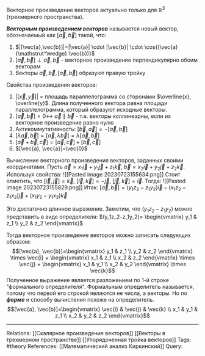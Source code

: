 Векторное произведение векторов актуально только для $\mathbb{R}^{3}$ (трехмерного пространства). 

***Векторным произведением векторов*** называется новый вектор, обозначаемый как $[\vec{a}, \vec{b}]$ такой, что:
1. $|[\vec{a},\vec{b}]|=|\vec{a}| \cdot |\vec{b}| \cdot \cos{(\vec{a} {\mathstrut^\wedge} \vec{b})}$
2. $[\vec{a}, \vec{b}] \perp \vec{a}, \vec{b}$ - векторное произведение перпендикулярно обоим векторам
3. Векторы $\vec{a}, \vec{b}, [\vec{a}, \vec{b}]$ образуют правую тройку

Свойства произведения векторов:
1. $|[\vec{x},\vec{y}]|$ = площадь параллелограмма со сторонами $\overline{x}, \overline{y}$. Длина полученного вектора равна площади параллелограмма, который образуют исходные векторы. 
2. $[\vec{a}, \vec{b}]=0 \leftrightarrow$ $\vec{a} \parallel \vec{b}$  - т.е. векторы коллинеарны, если их векторное произведение равно нулю
3. Актикоммутативность: $[\vec{b}, \vec{a}]=-[\vec{a}, \vec{b}]$
4. $[\lambda \vec{a}, \vec{b}]=[\vec{a},\lambda \vec{b}]=\lambda [\vec{a}, \vec{b}]$
5. $[\vec{a}+\vec{b}, \vec{c}]=[\vec{a}, \vec{c}] + [\vec{b}, \vec{c}]$
6. $[\vec{a}, \vec{a}]=\vec{0}$

Вычисление векторного произведения векторов, заданных своими координатами. Пусть $\vec{a}=x_1 \vec{i} + y_1 \vec{j} + z_1 \vec{k}$, $\vec{b}=x_2 \vec{i} + y_2 \vec{j} + z_2 \vec{k}$. Используя свойства:
![[Pasted image 20230723155634.png]]
Стоит отметить, что $[\vec{i}, \vec{j}]=\vec{k}$, $[\vec{i}, \vec{k}]=-\vec{j}$, $[\vec{j}, \vec{k}]=\vec{i}$. Тогда:
![[Pasted image 20230723155829.png]]
Итак: $[\vec{a}, \vec{b}]=(y_1z_2-z_1y_2)\vec{i} - (x_1z_2-z_1x_2)\vec{j} + (x_1y_2-y_1x_2)\vec{k}$

Это достаточно длинное выражение. Заметим, что $(y_1z_2-z_1y_2)$ можно представить в виде определителя:
$(y_1z_2-z_1y_2)= \begin{vmatrix} y_1 & z_1 \\ y_2 & z_2 \end{vmatrix}$

Тогда векторное произведение векторов можно записать следующих образом: 
$$[\vec{a}, \vec{b}]=\begin{vmatrix} y_1 & z_1 \\ y_2 & z_2 \end{vmatrix} \times \vec{i} + \begin{vmatrix} x_1 & z_1 \\ x_2 & z_2 \end{vmatrix} \times \vec{j} + \begin{vmatrix} x_1 & y_1 \\ x_2 & y_2 \end{vmatrix} \times \vec{k}$$
Полученное выражение является разложением по 1-й строке "формального определителя". Формальным определитель называется, потому что первой его строкой являются не числа, а векторы. Но по ***форме*** и способу вычисления похоже на определитель. 
$$[\vec{a}, \vec{b}]=\begin{vmatrix} \vec{i} & \vec{j} & \vec{k} \\ x_1 & y_1 & z_1 \\ x_2 & y_2 & z_2 \end{vmatrix}$$

___
Relations: [[Скалярное произведение векторов]] [[Векторы в трехмерном пространстве]] [[Упорядоченная тройка векторов]]
Tags: #theory 
References: [[Математический анализ Киркинский]]
Query: 